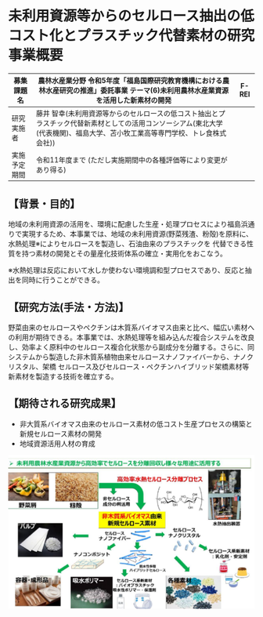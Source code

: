 # 未利用資源等からのセルロース抽出の低コスト化とプラスチック代替素材の研究 事業概要

| 募集課題名 | 農林水産業分野 令和5年度「福島国際研究教育機構における農林水産研究の推進」委託事業 テーマ(6)未利用農林水産業資源を活用した新素材の開発 | F-REI |
|---|---|---|
| 研究実施者 | 藤井 智幸(未利用資源等からのセルロースの低コスト抽出とプラスチック代替新素材としての活用コンソーシアム(東北大学 (代表機関)、福島大学、苫小牧工業高等専門学校、トレ食株式会社)) | |
| 実施予定期間 | 令和11年度まで (ただし実施期間中の各種評価等により変更があり得る) ||

## 【背景・目的】

地域の未利用資源の活用を、環境に配慮した生産・処理プロセスにより福島浜通りで実現するため、本事業では、地域の未利用資源(野菜残渣、粉殻)を原料に、水熱処理※によりセルロースを製造し、石油由来のプラスチックを 代替できる性質を持つ素材の開発とその量産化技術体系の確立・実用化をおこなう。

※水熱処理は反応において水しか使わない環境調和型プロセスであり、反応と抽出を同時に行うことができる。

## 【研究方法(手法・方法)】

野菜由来のセルロースやペクチンは木質系バイオマス由来と比べ、幅広い素材への利用が期待できる。本事業では、水熱処理等を組み込んだ複合システムを改良し、効率よく原料中のセルロース複合化状態から副成分を分離する。さらに、同システムから製造した非木質系植物由来セルロースナノファイバーから、ナノクリスタル、架橋 セルロース及びセルロース・ペクチンハイブリッド架橋素材等新素材を製造する技術を確立する。

## 【期待される研究成果】

- 非大質系バイオマス由来のセルロース素材の低コスト生産プロセスの構築と新規セルロース素材の開発
- 地域資源活用人材の育成

![](_page_0_Figure_10.jpeg)

